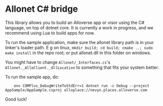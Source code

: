 # Allonet C# bridge

This library allows you to build an Alloverse app or visor using the C# language, on top of dotnet core. It is currently a work in progress, and we recommend using Lua to build apps for now.

To run the sample application, make sure the allonet library path is in your linker's loader path. E g on linux, `mkdir build; cd build; cmake ..; sudo make install` in the repo root; or put allonet.dll in this folder on windows.

You might have to change `Allonet/_Interfaces.cs`'s `   Allonet._AlloClient._dllLocation` to something that fits your system better.

To run the sample app, do:
```
    env COMPlus_DebugWriteToStdErr=1 dotnet run -c Debug --project AppSample/AppSample.csproj alloplace://nevyn.places.alloverse.com
```

Good luck!

